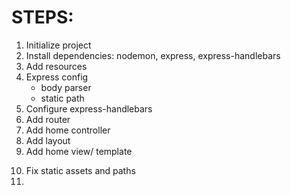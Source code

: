 # STEPS:

1. Initialize project
2. Install dependencies: nodemon, express, express-handlebars
3. Add resources
4. Express config
    * body parser
    * static path
5. Configure express-handlebars
6. Add router
7. Add home controller
8. Add layout
9. Add home view/ template
<!-- check loading -->
10. Fix static assets and paths
11. 
